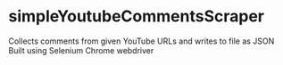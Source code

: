 # simpleYoutubeCommentsScraper
Collects comments from given YouTube URLs and writes to file as JSON
Built using Selenium Chrome webdriver
